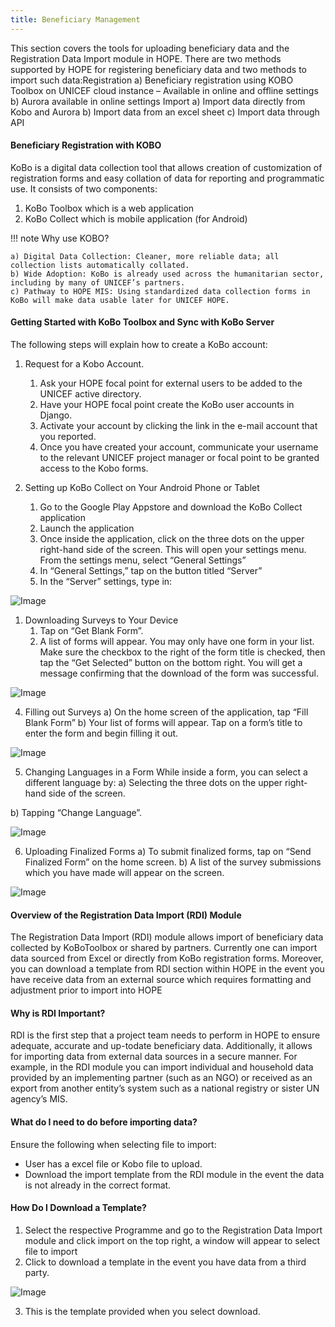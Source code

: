 ```yaml
---
title: Beneficiary Management
---
```


This section covers the tools for uploading beneficiary data and the Registration Data Import module in HOPE. There are two methods supported by HOPE for registering beneficiary data and two methods to
import such data:Registration
a) Beneficiary registration using KOBO Toolbox on UNICEF cloud instance – Available in online and offline settings
b) Aurora available in online settings Import
a) Import data directly from Kobo and Aurora
b) Import data from an excel sheet
c) Import data through API

#### Beneficiary Registration with KOBO

KoBo is a digital data collection tool that allows creation of customization of registration forms and easy collation of data for reporting and programmatic use. It consists of two components:
1. KoBo Toolbox which is a web application
2. KoBo Collect which is mobile application (for Android)


!!! note Why use KOBO?

    a) Digital Data Collection: Cleaner, more reliable data; all collection lists automatically collated.
    b) Wide Adoption: KoBo is already used across the humanitarian sector, including by many of UNICEF’s partners.
    c) Pathway to HOPE MIS: Using standardized data collection forms in KoBo will make data usable later for UNICEF HOPE.

#### Getting Started with KoBo Toolbox and Sync with KoBo Server

The following steps will explain how to create a KoBo account:

1. Request for a Kobo Account.
   1. Ask your HOPE focal point for external users to be added to the UNICEF active directory.
   1. Have your HOPE focal point create the KoBo user accounts in Django.
   1. Activate your account by clicking the link in the e-mail account that you reported.
   1. Once you have created your account, communicate your username to the relevant UNICEF project manager or focal point to be granted access to the Kobo forms.

1. Setting up KoBo Collect on Your Android Phone or Tablet
   1. Go to the Google Play Appstore and download the KoBo Collect application
   1. Launch the application
   1. Once inside the application, click on the three dots on the upper right-hand side of the screen. This will
   open your settings menu. From the settings menu, select “General Settings”
   1. In “General Settings,” tap on the button titled “Server”
   1. In the “Server” settings, type in:

![Image](_screenshots/reg/1.png)

1. Downloading Surveys to Your Device
   1. Tap on “Get Blank Form”.
   1. A list of forms will appear. You may only have one form in your list. Make sure the checkbox to the right of the form title is checked, then tap the “Get Selected” button on the bottom right. You will get a message confirming that the download of the form was successful.

![Image](_screenshots/reg/2.png)

4. Filling out Surveys
a) On the home screen of the application, tap “Fill Blank Form”
b) Your list of forms will appear. Tap on a form’s title to enter the form and begin filling it out.

![Image](_screenshots/reg/3.png)

5. Changing Languages in a Form
While inside a form, you can select a different language by:
a) Selecting the three dots on the upper right-hand side of the screen. 

b) Tapping “Change Language”.

![Image](_screenshots/reg/4.png)

6. Uploading Finalized Forms
a) To submit finalized forms, tap on “Send Finalized Form” on the home screen.
b) A list of the survey submissions which you have made will appear on the screen. 

![Image](_screenshots/reg/5.png)


#### Overview of the Registration Data Import (RDI) Module

The Registration Data Import (RDI) module allows import of beneficiary data collected by KoBoToolbox or shared by partners. Currently one can import data sourced from Excel or directly from KoBo registration forms. Moreover, you can download a template from RDI section within HOPE in the event you have receive data from an external source which requires formatting and adjustment prior to import into HOPE

#### Why is RDI Important?

RDI is the first step that a project team needs to perform in HOPE to ensure adequate, accurate and up-todate beneficiary data. Additionally, it allows for importing data from external data sources in a secure manner. For example, in the RDI module you can import individual and household data provided by an implementing partner (such as an NGO) or received as an export from another entity’s system such as a national registry or sister UN agency’s MIS.

#### What do I need to do before importing data?

Ensure the following when selecting file to import: 

- User has a excel file or Kobo file to upload. 
- Download the import template from the RDI module in the event the data is not already in the correct format.

#### How Do I Download a Template?

1. Select the respective Programme and go to the Registration Data Import module and click import on the top right, a window will appear to select file to import
2. Click to download a template in the event you have data from a third party.

![Image](_screenshots/reg/6.png)

3. This is the template provided when you select download.
